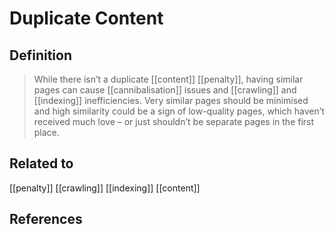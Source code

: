 # Duplicate Content


## Definition


>While there isn’t a duplicate [[content]] [[penalty]], having similar pages can cause [[cannibalisation]] issues and [[crawling]] and [[indexing]] inefficiencies. Very similar pages should be minimised and high similarity could be a sign of low-quality pages, which haven’t received much love – or just shouldn’t be separate pages in the first place.


## Related to
[[penalty]]
[[crawling]]
[[indexing]]
[[content]]

## References


